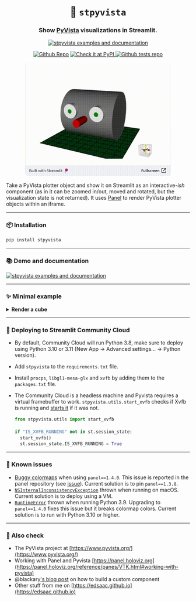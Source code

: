 <h1 align="center">
  <b>🧊 <code>stpyvista</code></b>
</h1>

<h3 align="center">
  Show <a href="https://docs.pyvista.org/index.html">PyVista</a> visualizations in Streamlit.
</h3>

<p align="center">
<a href="https://stpyvista.streamlit.app/"><img alt="stpyvista examples and documentation" src="https://img.shields.io/static/v1?label=%20&message=Open%20in%20Community%20Cloud&color=pink&logo=streamlit" width=200></a> 
</p>

<p align="center">
<a href="https://github.com/edsaac/stpyvista"><img alt="Github Repo" src="https://img.shields.io/static/v1?label=&message=Source code&color=purple&logo=github"></a> 
<a href="https://pypi.org/project/stpyvista/"><img alt="Check it at PyPI" src="https://badgen.net/pypi/v/stpyvista/">
<a href="https://github.com/edsaac/stpyvista-tests"><img alt="Github tests repo" src="https://img.shields.io/static/v1?label=&message=Examples&color=purple&logo=github"></a>
</p>
  
<p align="center">
<a href="https://stpyvista.streamlit.app"><img alt="Streamlit Cloud" src="assets/stpyvista_intro_crop.gif" width="400"></a>
</p>

Take a PyVista plotter object and show it on Streamlit as an interactive<em>-ish</em> component (as in it can be zoomed in/out, moved and rotated, but the visualization state is not returned). It uses [Panel](https://panel.holoviz.org/reference/panes/VTK.html#working-with-pyvista) to render PyVista plotter objects within an iframe.

******
### 📦 Installation 

```sh
pip install stpyvista
```

******

### 📚 Demo and documentation 

<a href="https://stpyvista.streamlit.app/"><img alt="stpyvista examples and documentation" src="https://img.shields.io/static/v1?label=%20&message=Open%20in%20Community%20Cloud&color=pink&logo=streamlit" width=200></a> 

******

### ✨ Minimal example
<details>
<summary>
<b>Render a cube</b>
</summary>
  
```python
import streamlit as st
import pyvista as pv
from stpyvista import stpyvista

## Initialize a plotter object
plotter = pv.Plotter(window_size=[400,400])

## Create a mesh with a cube 
mesh = pv.Cube(center=(0,0,0))

## Add some scalar field associated to the mesh
mesh['my_scalar'] = mesh.points[:, 2] * mesh.points[:, 0]

## Add mesh to the plotter
plotter.add_mesh(mesh, scalars='my_scalar', cmap='bwr')

## Final touches
plotter.view_isometric()
plotter.add_scalar_bar()
plotter.background_color = 'white'

## Pass a key to avoid re-rendering at each page change
stpyvista(plotter, key="pv_cube")

```
</details>

****

### 🎈 Deploying to Streamlit Community Cloud

- By default, Community Cloud will run Python 3.8, make sure to deploy using Python 3.10 or 3.11 (New App → Advanced settings... → Python version).
- Add `stpyvista` to the `requirements.txt` file.
- Install `procps`, `libgl1-mesa-glx` and `xvfb` by adding them to the `packages.txt` file.
- The Community Cloud is a headless machine and Pyvista requires a virtual framebuffer to work. `stpyvista.utils.start_xvfb` checks if Xvfb is running and [starts it](https://docs.pyvista.org/version/stable/api/utilities/_autosummary/pyvista.start_xvfb) if it was not. 

  ```python
  from stpyvista.utils import start_xvfb

  if "IS_XVFB_RUNNING" not in st.session_state:
    start_xvfb()
    st.session_state.IS_XVFB_RUNNING = True 
  ```

****

### 🚩 Known issues

- [Buggy colormaps](https://github.com/edsaac/stpyvista/issues/19) when using `panel==1.4.0`. This issue is reported in the panel repository (see [issue](https://github.com/holoviz/panel/issues/6627)). Current solution is to pin `panel==1.3.8`.
- [`NSInternalInconsistencyException`](https://github.com/edsaac/stpyvista/issues/14) thrown when running on macOS. Current solution is to deploy using a VM.
- [`RuntimeError`](https://github.com/edsaac/stpyvista/issues/17) thrown when running Python 3.9. Upgrading to `panel==1.4.0` fixes this issue but it breaks colormap colors. Current solution is to run with Python 3.10 or higher.

****

### 🍏 Also check
* The PyVista project at [https://www.pyvista.org/](https://www.pyvista.org/)
* Working with Panel and Pyvista [https://panel.holoviz.org](https://panel.holoviz.org/reference/panes/VTK.html#working-with-pyvista)
* @blackary['s blog post](https://blog.streamlit.io/how-to-build-your-own-streamlit-component/) on how to build a custom component
* Other stuff from me on [https://edsaac.github.io](https://edsaac.github.io)
